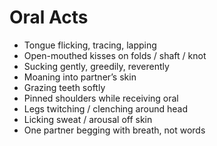 # Oral Acts

- Tongue flicking, tracing, lapping  
- Open-mouthed kisses on folds / shaft / knot  
- Sucking gently, greedily, reverently  
- Moaning into partner’s skin  
- Grazing teeth softly  
- Pinned shoulders while receiving oral  
- Legs twitching / clenching around head  
- Licking sweat / arousal off skin  
- One partner begging with breath, not words
